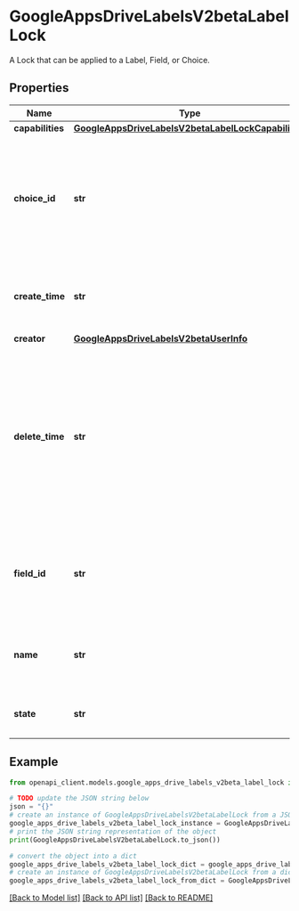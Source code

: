 # GoogleAppsDriveLabelsV2betaLabelLock

A Lock that can be applied to a Label, Field, or Choice.

## Properties

Name | Type | Description | Notes
------------ | ------------- | ------------- | -------------
**capabilities** | [**GoogleAppsDriveLabelsV2betaLabelLockCapabilities**](GoogleAppsDriveLabelsV2betaLabelLockCapabilities.md) |  | [optional] 
**choice_id** | **str** | The ID of the Selection Field Choice that should be locked. If present, &#x60;field_id&#x60; must also be present. | [optional] 
**create_time** | **str** | Output only. The time this LabelLock was created. | [optional] [readonly] 
**creator** | [**GoogleAppsDriveLabelsV2betaUserInfo**](GoogleAppsDriveLabelsV2betaUserInfo.md) |  | [optional] 
**delete_time** | **str** | Output only. A timestamp indicating when this LabelLock was scheduled for deletion. This will be present only if this LabelLock is in the DELETING state. | [optional] [readonly] 
**field_id** | **str** | The ID of the Field that should be locked. Empty if the whole Label should be locked. | [optional] 
**name** | **str** | Output only. Resource name of this LabelLock. | [optional] [readonly] 
**state** | **str** | Output only. This LabelLock&#39;s state. | [optional] [readonly] 

## Example

```python
from openapi_client.models.google_apps_drive_labels_v2beta_label_lock import GoogleAppsDriveLabelsV2betaLabelLock

# TODO update the JSON string below
json = "{}"
# create an instance of GoogleAppsDriveLabelsV2betaLabelLock from a JSON string
google_apps_drive_labels_v2beta_label_lock_instance = GoogleAppsDriveLabelsV2betaLabelLock.from_json(json)
# print the JSON string representation of the object
print(GoogleAppsDriveLabelsV2betaLabelLock.to_json())

# convert the object into a dict
google_apps_drive_labels_v2beta_label_lock_dict = google_apps_drive_labels_v2beta_label_lock_instance.to_dict()
# create an instance of GoogleAppsDriveLabelsV2betaLabelLock from a dict
google_apps_drive_labels_v2beta_label_lock_from_dict = GoogleAppsDriveLabelsV2betaLabelLock.from_dict(google_apps_drive_labels_v2beta_label_lock_dict)
```
[[Back to Model list]](../README.md#documentation-for-models) [[Back to API list]](../README.md#documentation-for-api-endpoints) [[Back to README]](../README.md)


